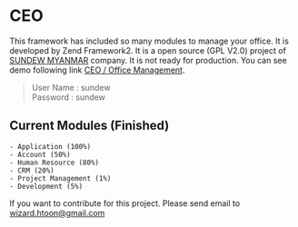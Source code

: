 [SUNDEW MYANMAR]: http://www.sundewmyanmar.com

# CEO
This framework has included so many modules to manage your office. It is developed by Zend Framework2. It is a open source (GPL V2.0) project of
[SUNDEW MYANMAR] company. It is not ready for production. You can see demo following link [CEO / Office Management](http://ceo.sundewmyanmar.com).

>User Name : sundew <br />
Password  : sundew

## Current Modules (Finished)
    - Application (100%)
    - Account (50%)
    - Human Resource (80%)
    - CRM (20%)
    - Project Management (1%)
    - Development (5%)

If you want to contribute for this project. Please send email to wizard.htoon@gmail.com